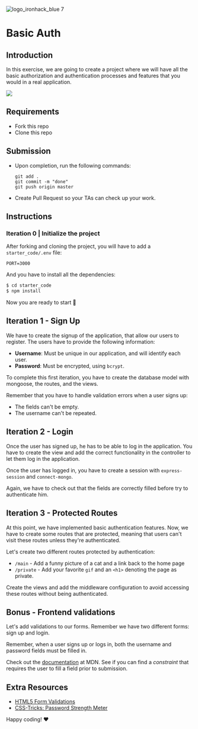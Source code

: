 ![logo_ironhack_blue 7](https://user-images.githubusercontent.com/23629340/40541063-a07a0a8a-601a-11e8-91b5-2f13e4e6b441.png)

# Basic Auth


## Introduction

In this exercise, we are going to create a project where we will have all the basic authorization and authentication processes and features that you would in a real application.

![](https://s3-eu-west-1.amazonaws.com/ih-materials/uploads/upload_044a7b23c9b4cf082e1c4fadcd12d308.png)


## Requirements

- Fork this repo
- Clone this repo

## Submission

- Upon completion, run the following commands:

  ```
  git add .
  git commit -m "done"
  git push origin master
  ```

- Create Pull Request so your TAs can check up your work.


## Instructions

### Iteration 0 | Initialize the project

After forking and cloning the project, you will have to add a `starter_code/.env` file:

```
PORT=3000
```

And you have to install all the dependencies:


```sh
$ cd starter_code
$ npm install
```

Now you are ready to start 🚀

## Iteration 1 - Sign Up

We have to create the signup of the application, that allow our users to register. The users have to provide the following information:

- **Username**: Must be unique in our application, and will identify each user.
- **Password**: Must be encrypted, using `bcrypt`.

To complete this first iteration, you have to create the database model with mongoose, the routes, and the views.

Remember that you have to handle validation errors when a user signs up:

- The fields can't be empty.
- The username can't be repeated.

## Iteration 2 - Login

Once the user has signed up, he has to be able to log in the application. You have to create the view and add the correct functionality in the controller to let them log in the application.

Once the user has logged in, you have to create a session with `express-session` and `connect-mongo`.

Again, we have to check out that the fields are correctly filled before try to authenticate him.

## Iteration 3 - Protected Routes

At this point, we have implemented basic authentication features. Now, we have to create some routes that are protected, meaning that users can't visit these routes unless they're authenticated.

Let's create two different routes protected by authentication:

- `/main` - Add a funny picture of a cat and a link back to the home page
- `/private` - Add your favorite `gif` and an `<h1>` denoting the page as private.

Create the views and add the middleware configuration to avoid accessing these routes without being authenticated.

## Bonus - Frontend validations

Let's add validations to our forms. Remember we have two different forms: sign up and login.

Remember, when a user signs up or logs in, both the username and password fields must be filled in.

Check out the [documentation](https://developer.mozilla.org/en-US/docs/Learn/HTML/Forms/Data_form_validation) at MDN. See if you can find a *constraint* that requires the user to fill a field prior to submission.


## Extra Resources

- [HTML5 Form Validations](http://www.the-art-of-web.com/html/html5-form-validation/)
- [CSS-Tricks: Password Strength Meter](https://css-tricks.com/password-strength-meter/)


Happy coding! :heart:
